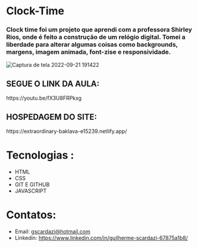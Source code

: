    # Clock-Time
<h3>Clock time foi um projeto que aprendi com a professora Shirley Rios, onde é feito a construção de um relógio digital. Tomei a liberdade para alterar algumas coisas como backgrounds, margens, imagem animada, font-zise e responsividade. </h3>

![Captura de tela 2022-09-21 191422](https://user-images.githubusercontent.com/112108655/191620037-258a03e4-cab8-49af-85b4-9f19c246951f.png)


 <h2><strong>SEGUE  O LINK DA AULA:</strong></h2> https://youtu.be/fX3U8FRPkxg
<h2> <strong> HOSPEDAGEM DO SITE:</strong></h2> https://extraordinary-baklava-e15239.netlify.app/


# Tecnologias :
- HTML
- CSS
- GIT E GITHUB
- JAVASCRIPT

# Contatos:
- Email: gscardazi@hotmail.com
- Linkedin: https://www.linkedin.com/in/guilherme-scardazi-67875a1b8/
   
   
   
   
   
   
   
   
   
   

